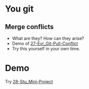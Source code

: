 # You git

## Merge conflicts

- What are they? How can they arise?
- Demo of [27-Evr_Git-Pull-Conflict](../01-Activities/Day-3/27-Evr_Git-Pull-Conflict/README.md)
- Try this yourself in your own time.

# Demo

Try [28-Stu_Mini-Project](../01-Activities/Day-3/28-Stu_Mini-Project/README.md)
